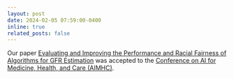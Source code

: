 ```yaml
---
layout: post
date: 2024-02-05 07:59:00-0400
inline: true
related_posts: false
---
```


Our paper [Evaluating and Improving the Performance and Racial Fairness of Algorithms for GFR Estimation](https://www.medrxiv.org/content/10.1101/2024.01.07.24300943v1.full.pdf) was accepted to the [Conference on AI for Medicine, Health, and Care (AIMHC)](https://www.aimhc.org/).
